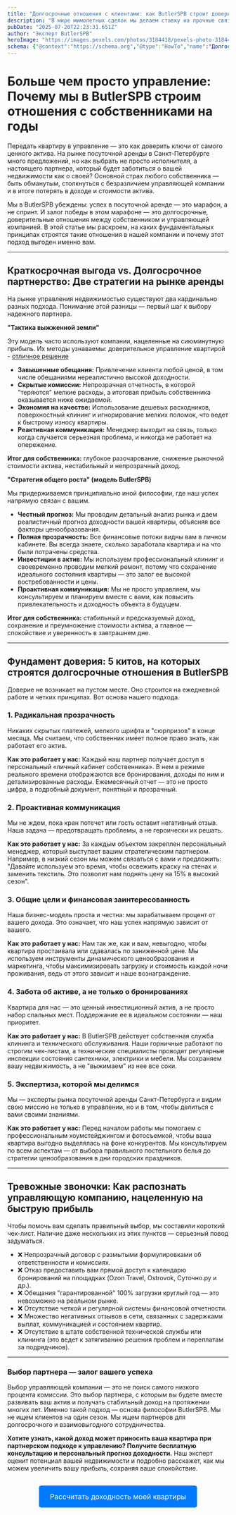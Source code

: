 ```yaml
---
title: "Долгосрочные отношения с клиентами: как ButlerSPB строит доверие и лояльность"
description: "В мире мимолетных сделок мы делаем ставку на прочные связи. В этой статье мы раскроем ключевые стратегии, которые помогают нам превращать разовых клиентов в постоянных партнеров и друзей компании, обеспечивая стабильный рост и безупречную репутацию."
pubDate: "2025-07-20T22:23:31.651Z"
author: "Эксперт ButlerSPB"
heroImage: "https://images.pexels.com/photos/3184418/pexels-photo-3184418.jpeg?auto=compress&cs=tinysrgb&w=1260&h=750&dpr=2"
schema: {"@context":"https://schema.org","@type":"HowTo","name":"Долгосрочные отношения с клиентами: как ButlerSPB строит доверие и лояльность","description":"В мире мимолетных сделок мы делаем ставку на прочные связи. В этой статье мы раскроем ключевые стратегии, которые помогают нам превращать разовых клиентов в постоянных партнеров и друзей компании, обеспечивая стабильный рост и безупречную репутацию.","image":{"@type":"ImageObject","url":"https://images.pexels.com/photos/3184418/pexels-photo-3184418.jpeg?auto=compress&cs=tinysrgb&w=1260&h=750&dpr=2"},"aggregateRating":{"@type":"AggregateRating","ratingValue":"5.0","reviewCount":511,"bestRating":"5","worstRating":"1"},"publisher":{"@type":"Organization","name":"Блог ButlerSPB","logo":{"@type":"ImageObject","url":"https://butlerspb-blog.netlify.app/favicon.ico"}},"mainEntityOfPage":{"@type":"WebPage","@id":"https://butlerspb-blog.netlify.app/blog/dolgosrochnye-otnosheniya-s-klientami/"}}
---
```


# Больше чем просто управление: Почему мы в ButlerSPB строим отношения с собственниками на годы

Передать квартиру в управление — это как доверить ключи от самого ценного актива. На рынке посуточной аренды в Санкт-Петербурге много предложений, но как выбрать не просто исполнителя, а настоящего партнера, который будет заботиться о вашей недвижимости как о своей? Основной страх любого собственника — быть обманутым, столкнуться с безразличием управляющей компании и в итоге потерять в доходе и стоимости актива.

Мы в ButlerSPB убеждены: успех в посуточной аренде — это марафон, а не спринт. И залог победы в этом марафоне — это долгосрочные, доверительные отношения между собственником и управляющей компанией. В этой статье мы раскроем, на каких фундаментальных принципах строятся такие отношения в нашей компании и почему этот подход выгоден именно вам.

---

## Краткосрочная выгода vs. Долгосрочное партнерство: Две стратегии на рынке аренды

На рынке управления недвижимостью существуют два кардинально разных подхода. Понимание этой разницы — первый шаг к выбору надежного партнера.

**"Тактика выжженной земли"**

Эту модель часто используют компании, нацеленные на сиюминутную прибыль. Их методы узнаваемы: доверительное управление квартирой - <a href="https://butlerspb.ru/rent" target="_blank" rel="nofollow">отличное решение</a>

*   **Завышенные обещания:** Привлечение клиента любой ценой, в том числе обещаниями нереалистично высокой доходности.
*   **Скрытые комиссии:** Непрозрачная отчетность, в которой "теряются" мелкие расходы, а итоговая прибыль собственника оказывается ниже ожидаемой.
*   **Экономия на качестве:** Использование дешевых расходников, поверхностный клининг и игнорирование мелких поломок, что ведет к быстрому износу квартиры.
*   **Реактивная коммуникация:** Менеджер выходит на связь, только когда случается серьезная проблема, и никогда не работает на опережение.

**Итог для собственника:** глубокое разочарование, снижение рыночной стоимости актива, нестабильный и непрозрачный доход.

**"Стратегия общего роста" (модель ButlerSPB)**

Мы придерживаемся принципиально иной философии, где наш успех напрямую связан с вашим.

*   **Честный прогноз:** Мы проводим детальный анализ рынка и даем реалистичный прогноз доходности вашей квартиры, объясняя все факторы ценообразования.
*   **Полная прозрачность:** Все финансовые потоки видны вам в личном кабинете. Вы всегда знаете, сколько заработала квартира и на что были потрачены средства.
*   **Инвестиции в актив:** Мы используем профессиональный клининг и своевременно проводим мелкий ремонт, потому что сохранение идеального состояния квартиры — это залог ее высокой востребованности и цены.
*   **Проактивная коммуникация:** Мы не просто управляем, мы консультируем и планируем вместе с вами, как повысить привлекательность и доходность объекта в будущем.

**Итог для собственника:** стабильный и предсказуемый доход, сохранение и преумножение стоимости актива, а главное — спокойствие и уверенность в завтрашнем дне.

---

## Фундамент доверия: 5 китов, на которых строятся долгосрочные отношения в ButlerSPB

Доверие не возникает на пустом месте. Оно строится на ежедневной работе и четких принципах. Вот основа нашего подхода.

### 1. Радикальная прозрачность

Никаких скрытых платежей, мелкого шрифта и "сюрпризов" в конце месяца. Мы считаем, что собственник имеет полное право знать, как работает его актив.

**Как это работает у нас:** Каждый наш партнер получает доступ в персональный «личный кабинет собственника». В нем в режиме реального времени отображаются все бронирования, доходы по ним и детализированные расходы. Ежемесячный отчет — это не просто цифра, а подробный документ, понятный и прозрачный.

### 2. Проактивная коммуникация

Мы не ждем, пока кран потечет или гость оставит негативный отзыв. Наша задача — предотвращать проблемы, а не героически их решать.

**Как это работает у нас:** За каждым объектом закреплен персональный менеджер, который выступает вашим стратегическим партнером. Например, в низкий сезон мы можем связаться с вами и предложить: "Давайте используем это время, чтобы освежить краску на стенах и заменить текстиль. Это позволит нам поднять цену на 15% в высокий сезон".

### 3. Общие цели и финансовая заинтересованность

Наша бизнес-модель проста и честна: мы зарабатываем процент от вашего дохода. Это означает, что наш успех напрямую зависит от вашего.

**Как это работает у нас:** Нам так же, как и вам, невыгодно, чтобы квартира простаивала или сдавалась по заниженной цене. Мы используем инструменты динамического ценообразования и маркетинга, чтобы максимизировать загрузку и стоимость каждой ночи проживания, ведь от этого зависит и наше вознаграждение.

### 4. Забота об активе, а не только о бронированиях

Квартира для нас — это ценный инвестиционный актив, а не просто набор спальных мест. Поддержание ее в идеальном состоянии — наш приоритет.

**Как это работает у нас:** В ButlerSPB действует собственная служба клининга и технического обслуживания. Наши горничные работают по строгим чек-листам, а технические специалисты проводят регулярные инспекции состояния сантехники, электрики и мебели. Мы сохраняем вашу недвижимость, а не "выжимаем" из нее все соки.

### 5. Экспертиза, которой мы делимся

Мы — эксперты рынка посуточной аренды Санкт-Петербурга и видим свою миссию не только в управлении, но и в том, чтобы делиться с вами своими знаниями.

**Как это работает у нас:** Перед началом работы мы помогаем с профессиональным хоумстейджингом и фотосъемкой, чтобы ваша квартира выгодно выделялась на фоне конкурентов. Мы консультируем по всем аспектам — от выбора правильного постельного белья до стратегии ценообразования в дни городских праздников.

---

## Тревожные звоночки: Как распознать управляющую компанию, нацеленную на быструю прибыль

Чтобы помочь вам сделать правильный выбор, мы составили короткий чек-лист. Наличие даже нескольких из этих пунктов — серьезный повод задуматься.

*   ❌ Непрозрачный договор с размытыми формулировками об ответственности и комиссиях.
*   ❌ Отказ предоставить вам прямой доступ к календарю бронирований на площадках (Ozon Travel, Ostrovok, Суточно.ру и др.).
*   ❌ Обещания "гарантированной" 100% загрузки круглый год — это невозможно на реальном рынке.
*   ❌ Отсутствие четкой и регулярной системы финансовой отчетности.
*   ❌ Множество негативных отзывов в сети, связанных с задержками выплат, коммуникацией и состоянием квартир.
*   ❌ Отсутствие в штате собственной технической службы или клининга (это ведет к затягиванию решения проблем и переплатам за подрядчиков).

---

### Выбор партнера — залог вашего успеха

Выбор управляющей компании — это не поиск самого низкого процента комиссии. Это выбор партнера, с которым вы будете вместе развивать ваш актив и получать стабильный доход на протяжении многих лет. Именно такой подход — основа философии ButlerSPB. Мы не ищем клиентов на один сезон. Мы ищем партнеров для долгосрочного и взаимовыгодного сотрудничества.

**Хотите узнать, какой доход может приносить ваша квартира при партнерском подходе к управлению? Получите бесплатную консультацию и персональный прогноз доходности.** Наш эксперт оценит потенциал вашей недвижимости и подробно расскажет, как мы можем увеличить вашу прибыль, сохраняя ваше спокойствие.

<br>
<div align="center">
  <a href="https://butlerspb.ru/blog/dolgosrochnye-otnosheniya-s-sobstvennikami/" style="background-color: #007bff; color: white; padding: 15px 25px; text-align: center; text-decoration: none; display: inline-block; font-size: 16px; border-radius: 5px;">Рассчитать доходность моей квартиры</a>
</div>
<br>